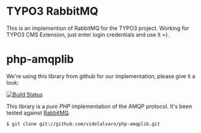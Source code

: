 # TYPO3 RabbitMQ

This is an implemention of RabbitMQ for the TYPO3 project. Working for TYPO3 CMS Extension, just enter login credentials and use it =).

# php-amqplib

We're using this library from github for our implementation, please give it a look:

[![Build Status](https://secure.travis-ci.org/videlalvaro/php-amqplib.png)](http://travis-ci.org/videlalvaro/php-amqplib)

This library is a _pure PHP_ implementation of the AMQP protocol. It's been tested against [RabbitMQ](http://www.rabbitmq.com/).

    $ git clone git://github.com/videlalvaro/php-amqplib.git